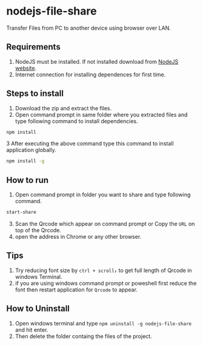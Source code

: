 # nodejs-file-share
Transfer Files from PC to another device using browser over LAN.

## Requirements 
1. NodeJS must be installed. If not installed download from [NodeJS website](https://nodejs.org/dist/v16.15.0/node-v16.15.0-x64.msi).
3. Internet connection for installing dependences for first time.

## Steps to install 
1. Download the zip and extract the files.
2. Open command prompt in same folder where you extracted files and type following command to install dependencies.
```bash
npm install
```
3 After executing the above command type this command to install application globally.
```bash
npm install -g
```

## How to run
1. Open command prompt in folder you want to share and type following command.
```bash
start-share
```
3. Scan the Qrcode which appear on command prompt or Copy the ```URL``` on top of the Qrcode.
4. open the address in Chrome or any other browser.

## Tips
1. Try reducing font size by ```ctrl + scroll↓``` to get full length of Qrcode in windows Terminal.
2. if you are using windows command prompt or poweshell first reduce the font then restart application for ```Qrcode``` to appear.

## How to Uninstall
1. Open windows terminal and type ```npm uninstall -g nodejs-file-share``` and hit enter.
2. Then delete the folder containg the files of the project.
